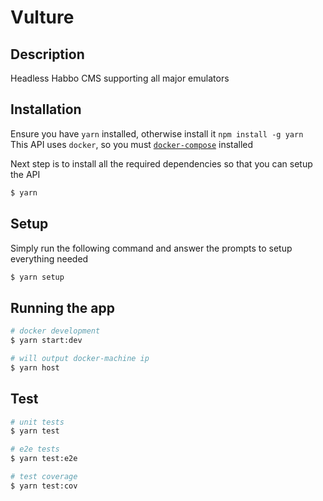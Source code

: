 # Vulture

## Description

Headless Habbo CMS supporting all major emulators

## Installation

Ensure you have `yarn` installed, otherwise install it `npm install -g yarn`
<br />
This API uses `docker`, so you must [`docker-compose`](https://docs.docker.com/compose/install/) installed

Next step is to install all the required dependencies so that you can setup the API

```bash
$ yarn
```

## Setup

Simply run the following command and answer the prompts to setup everything needed

```bash
$ yarn setup
```

## Running the app

```bash
# docker development
$ yarn start:dev

# will output docker-machine ip
$ yarn host
```

## Test

```bash
# unit tests
$ yarn test

# e2e tests
$ yarn test:e2e

# test coverage
$ yarn test:cov
```
